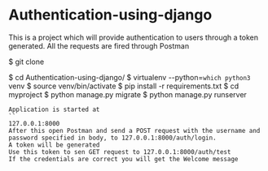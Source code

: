 # Authentication-using-django
This is a project which will provide authentication to users through a token generated. All the requests are fired through Postman


$ git clone

$ cd Authentication-using-django/
$ virtualenv --python=`which python3` venv
$ source venv/bin/activate
$ pip install -r requirements.txt
$ cd myproject
$ python manage.py migrate
$ python manage.py runserver
```
Application is started at 
``
127.0.0.1:8000
After this open Postman and send a POST request with the username and password specified in body, to 127.0.0.1:8000/auth/login. 
A token will be generated
Use this token to sen GET request to 127.0.0.1:8000/auth/test
If the credentials are correct you will get the Welcome message
